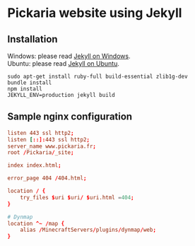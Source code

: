 # Pickaria website using Jekyll

## Installation

Windows: please read [Jekyll on Windows](https://jekyllrb.com/docs/installation/windows/).  
Ubuntu: please read [Jekyll on Ubuntu](https://jekyllrb.com/docs/installation/ubuntu/).

```shell
sudo apt-get install ruby-full build-essential zlib1g-dev
bundle install
npm install
JEKYLL_ENV=production jekyll build
```

## Sample nginx configuration

```conf
listen 443 ssl http2;
listen [::]:443 ssl http2;
server_name www.pickaria.fr;
root /Pickaria/_site;

index index.html;

error_page 404 /404.html;

location / {
    try_files $uri $uri/ $uri.html =404;
}

# Dynmap
location ^~ /map {
    alias /MinecraftServers/plugins/dynmap/web;
}
```